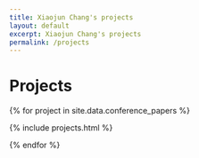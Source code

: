 ```yaml
---
title: Xiaojun Chang's projects
layout: default
excerpt: Xiaojun Chang's projects
permalink: /projects
---
```

  
# Projects

{% for project in site.data.conference_papers %}

{% include projects.html %}

{% endfor %}
